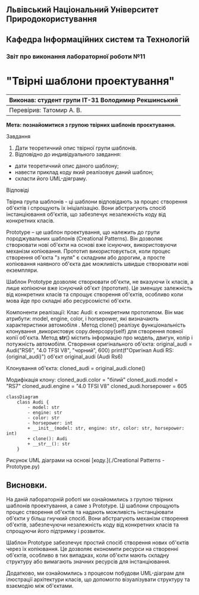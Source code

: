## Львівський Національний Університет Природокористування
## Кафедра Інформаційних систем та Технологій



### Звіт про виконання лабораторної роботи №11
# "Твірні шаблони проектування"



| Виконав: студент групи ІТ-31 Володимир Рекшинський  |
|-----------------------------------------------------|
| Перевірив: Татомир А. В.                            |




**Мета: познайомитися з групою твірних шаблонів проєктування.**

Завдання

1. Дати теоретичний опис твірної групи шаблонів.
2. Відповідно до индивідуального завдання:
- дати теоретичний опис даного шаблону;
- навести приклад коду який реалізовує даний шаблон;
- скласти його UML-діяграму.

Відповіді

Твірна група шаблонів - ці шаблони відповідають за процес створення об'єктів і спрощують їх ініціалізацію. Вони абстрагують спосіб інстанціювання об'єктів, що забезпечує незалежність коду від конкретних класів.

Prototype – це шаблон проектування, що належить до групи породжувальних шаблонів (Creational Patterns). Він дозволяє створювати нові об'єкти на основі вже існуючих, використовуючи механізм копіювання. Прототип використовується, коли процес створення об'єкта "з нуля" є складним або дорогим, а просте копіювання наявного об'єкта дає можливість швидше створювати нові екземпляри.

Шаблон Prototype дозволяє створювати об'єкти, не вказуючи їх класів, а лише копіюючи вже існуючий об'єкт (прототип). Це зменшує залежність від конкретних класів та спрощує створення об'єктів, особливо коли мова йде про складні або ресурсомісткі об'єкти.

Компоненти реалізації:
Клас Audi: є конкретним прототипом. Він має атрибути: model, engine, color, і horsepower, які визначають характеристики автомобіля .
Метод clone() реалізує функціональність клонування ,використовує copy.deepcopy(self) для створення повної копії об'єкта. 
Метод __str__()  містить інформацію про модель, двигун, колір і потужність автомобіля. 
Створення оригінального об'єкта:
original_audi = Audi("RS6", "4.0 TFSI V8", "чорний", 600)
print(f"Оригінал Audi RS: {original_audi}")
об'єкт original_audi   (Audi Rs6)

Клонування об'єкта:
cloned_audi = original_audi.clone()

Модифікація клону:
cloned_audi.color = "білий"
cloned_audi.model = "RS7"
cloned_audi.engine = "4.0 TFSI V8"
cloned_audi.horsepower = 605

```mermaid
classDiagram
    class Audi {
        - model: str
        - engine: str
        - color: str
        - horsepower: int
        + __init__(model: str, engine: str, color: str, horsepower: int)
        + clone(): Audi
        + __str__(): str
    }
```
Рисунок UML діаграми на основі [коду.](./Creational Patterns - Prototype.py)

## Висновки. 
На даній лабораторній роботі ми ознайомились з групою твірних шаблонів проектування, а саме з Prototype. Ці шаблони спрощують процес створення об'єктів та надають можливість інстанціювати об'єкти у більш гнучкий спосіб. Вони абстрагують механізм створення об'єктів, забезпечуючи незалежність коду від конкретних класів та спрощуючи його підтримку і розвиток.

Шаблон Prototype забезпечує простий спосіб створення нових об'єктів через їх копіювання. Це дозволяє економити ресурси на створенні об'єктів, особливо в тих випадках, коли об'єкти мають складну структуру або вимагають значних ресурсів для інстанціювання.

Додатково, ми ознайомились з процесом побудови UML-діаграм для ілюстрації архітектури класів, що допомогло візуалізувати структуру та взаємодію між об'єктами.

